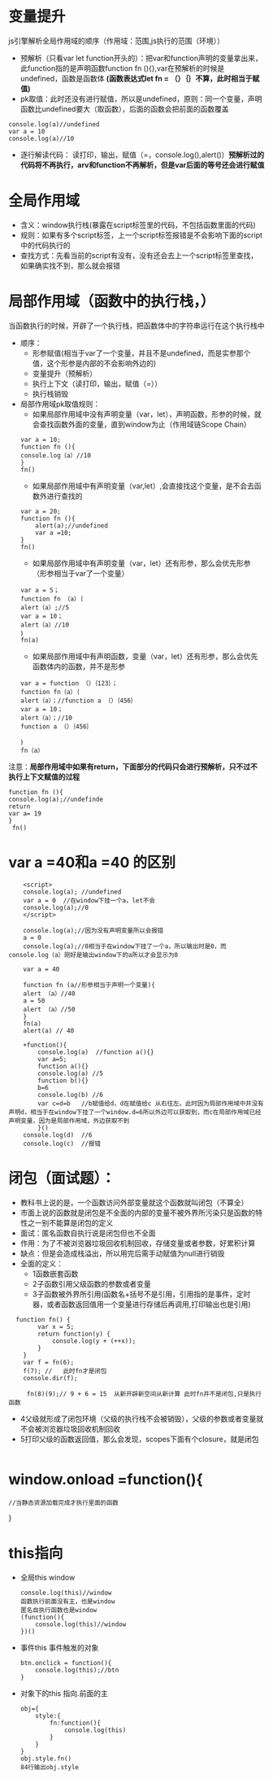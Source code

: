 # 变量提升
js引擎解析全局作用域的顺序（作用域：范围,js执行的范围（环境））
- 预解析（只看var let function开头的）：把var和function声明的变量拿出来，此function指的是声明函数function fn (){},var在预解析的时候是undefined，函数是函数体 **(函数表达式let fn = （）｛｝不算，此时相当于赋值)**
- pk取值：此时还没有进行赋值，所以是undefined，原则：同一个变量，声明函数比undefined要大（取函数），后面的函数会把前面的函数覆盖
```
console.log(a)//undefined
var a = 10
console.log(a)//10
```
- 逐行解读代码： 读打印，输出，赋值（=，console.log(),alert()）**预解析过的代码将不再执行，arv和function不再解析，但是var后面的等号还会进行赋值**
# 全局作用域
- 含义：window执行栈(暴露在script标签里的代码，不包括函数里面的代码)
- 规则：如果有多个script标签，上一个script标签报错是不会影响下面的script中的代码执行的
- 查找方式：先看当前的script有没有，没有还会去上一个script标签里查找，如果确实找不到，那么就会报错
# 局部作用域（函数中的执行栈，）
当函数执行的时候，开辟了一个执行栈，把函数体中的字符串运行在这个执行栈中
- 顺序：
  - 形参赋值(相当于var了一个变量，并且不是undefined，而是实参那个值，这个形参是内部的不会影响外边的)
  - 变量提升（预解析）
  - 执行上下文（读打印，输出，赋值（=））
  - 执行栈销毁
- 局部作用域pk取值规则：
  - 如果局部作用域中没有声明变量（var，let），声明函数，形参的时候，就会查找函数外面的变量，直到window为止（作用域链Scope Chain）
  ``` 
  var a = 10;
  function fn (){
  console.log（a）//10
  }
  fn()
  ``` 
  - 如果局部作用域中有声明变量（var,let）,会直接找这个变量，是不会去函数外进行查找的
  ```
  var a = 20;
  function fn (){
      alert(a);//undefined
      var a =10;
  }
  fn()
  ```
  - 如果局部作用域中有声明变量（var，let）还有形参，那么会优先形参（形参相当于var了一个变量）
  ```
  var a = 5；
  function fn （a）｛
  alert（a）;//5
  var a = 10；
  alert（a）//10
  ｝
  fn(a)
  ```
  - 如果局部作用域中有声明函数，变量（var，let）还有形参，那么会优先函数体内的函数，并不是形参
  ```
  var a = function （）｛123｝；
  function fn（a）｛
  alert（a）；//function a （）｛456｝
  var a = 10；
  alert（a）；//10
  function a （）｛456｝

  ｝
  fn（a）
  ```
注意：**局部作用域中如果有return，下面部分的代码只会进行预解析，只不过不执行上下文赋值的过程**
```
function fn (){
console.log(a);//undefinde
return 
var a= 19
}
 fn()
```

# var a =40和a =40 的区别
```
    <script>
    console.log(a); //undefined 
    var a = 0  //在window下挂一个a，let不会
    console.log(a);//0           
    </script>
```
```    
    console.log(a);//因为没有声明变量所以会报错    
    a = 0
    console.log(a);//0相当于在window下挂了一个a，所以输出时是0，而console.log（a）刚好是输出window下的a所以才会显示为0
``` 
```
    var a = 40 

    function fn (a//形参相当于声明一个变量){
    alert （a）//40
    a = 50
    alert （a）//50
    }
    fn(a)
    alert(a) // 40
```
```
    +function(){ 
        console.log(a)  //function a(){}
        var a=5;
        function a(){}  
        console.log(a) //5
        function b(){}
        b=6
        console.log(b) //6
        var c=d=b   //b赋值给d，d在赋值给c 从右往左。此时因为局部作用域中并没有声明d，相当于在window下挂了一个window.d=6所以外边可以获取到，而c在局部作用域已经声明变量，因为是局部作用域，外边获取不到
        }()
    console.log(d)  //6
    console.log(c)  //报错 
```
# 闭包（面试题）：
- 教科书上说的是，一个函数访问外部变量就这个函数就叫闭包（不算全）
- 市面上说的函数就是闭包是不全面的内部的变量不被外界所污染只是函数的特性之一别不能算是闭包的定义
- 面试：匿名函数自执行说是闭包但也不全面
- 作用：为了不被浏览器垃圾回收机制回收，存储变量或者参数，好累积计算
- 缺点：但是会造成栈溢出，所以用完后需手动赋值为null进行销毁
- 全面的定义：
  - 1函数嵌套函数
  - 2子函数引用父级函数的参数或者变量
  - 3子函数被外界所引用(函数名+括号不是引用，引用指的是事件，定时器，或者函数返回值用一个变量进行存储后再调用,打印输出也是引用)
```
  function fn() {
        var x = 5;
        return function(y) {
            console.log(y + (++x));
        }
    }
    var f = fn(6);
    f(7); //   此时fn才是闭包
    console.dir(f);
    
     fn(8)(9);// 9 + 6 = 15  从新开辟新空间从新计算 此时fn并不是闭包,只是执行函数
```
  - 4父级就形成了闭包环境（父级的执行栈不会被销毁），父级的参数或者变量就不会被浏览器垃圾回收机制回收
  - 5打印父级的函数返回值，那么会发现，scopes下面有个closure，就是闭包 
```

```
# window.onload =function(){
    //当静态资源加载完成才执行里面的函数
}

# this指向
- 全局this window
  ```
  console.log(this)//window
  函数执行前面没有主，也是window
  匿名自执行函数也是window
  (function(){
      console.log(this)//window
  })()
  ```
- 事件this 事件触发的对象
  ```
  btn.onclick = function(){
      console.log(this);//btn
  }
  ```
- 对象下的this 指向.前面的主
  ```
  obj={
      style:{
          fn:function(){
              console.log(this)
          }
      }
  }
  obj.style.fn()
  84行输出obj.style
  

  ```


 
 








































